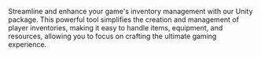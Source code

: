Streamline and enhance your game's inventory management with our Unity package. This powerful tool simplifies the creation and management of player inventories, making it easy to handle items, equipment, and resources, allowing you to focus on crafting the ultimate gaming experience.